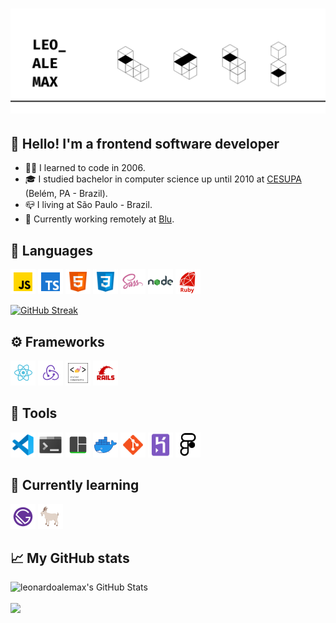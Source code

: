 # [![Header](/icons/header.png "Header")](https://github.com/leonardoalemax)

## 👋&nbsp;Hello! I'm a frontend software developer

- 👨‍💻&nbsp;I learned to code in 2006.
- 🎓&nbsp;I studied bachelor in computer science up until 2010 at <a href="https://www.cesupa.br/"> CESUPA</a> (Belém, PA - Brazil).
- 📪&nbsp;I living at São Paulo - Brazil.
- 💼&nbsp;Currently working remotely at <a href="https://github.com/Pagnet"> Blu</a>.

## 👅&nbsp;Languages

<div>
<a href="#"><img height="40" src="/icons/javascript.png"/></a>
<a href="#"><img height="40" src="/icons/typescript.png"/></a>
<a href="#"><img height="40" src="/icons/html.png"/></a>
<a href="#"><img height="40" src="/icons/css3.png"/></a>
<a href="#"><img height="40" src="/icons/sass.png"/></a>
<a href="#"><img height="40" src="/icons/nodejs.png"/></a>
<a href="#"><img height="40" src="/icons/ruby.png"/></a>

<div>
  
 [![GitHub Streak](https://github-readme-streak-stats.herokuapp.com/?user=leonardoalemax)](https://git.io/streak-stats)


## ⚙️&nbsp;Frameworks

<div>
  <a href="#"><img height="40" src="/icons/react.png"/></a>
  <a href="#"><img height="40" src="/icons/redux.png"/></a>
  <a href="#"><img height="40" src="/icons/styled-components.png"/></a>   
  <a href="#"><img height="40" src="/icons/rails.png"/></a>
</div>

## 🧰&nbsp;Tools

<div>
<a href="#"><img height="40" src="/icons/vscode.png"/></a>
<a href="#"><img height="40" src="/icons/console.png"/></a>
<a href="#"><img height="40" src="/icons/tmux.png"/></a>
<a href="#"><img height="40" src="/icons/docker.png"/></a>
<a href="#"><img height="40" src="/icons/git.png"/></a>
<a href="#"><img height="40" src="/icons/heroku.png"/></a>
<a href="#"><img height="40" src="/icons/figma.png"/></a>
</div>

## 📖&nbsp;Currently learning

<div>
  <a href="#"><img height="40" src="/icons/gatsby.png"/></a>
<a href="#"><img height="40" src="/icons/testing-lib.png"/></a>
</div>

## 📈&nbsp;My GitHub stats

![leonardoalemax's GitHub Stats](https://github-readme-stats.vercel.app/api/top-langs/?username=leonardoalemax&theme=midnight-purple)


<img align="center" src="https://github-readme-stats.vercel.app/api?username=leonardoalemax&show_icons=true&theme=midnight-purple&count_private=true&show_icons=true&hide_title=true"/>  


